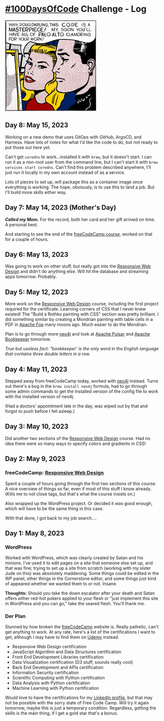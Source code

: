 # [#100DaysOfCode](https://www.100daysofcode.com/) Challenge - Log

<img height="300" alt="Masterpiece of code" src="public/images/code_masterpiece.jpg" width="300"/>

## Day 8: May 15, 2023

Working on a new demo that uses GitOps with GitHub, ArgoCD, and
Harness. Have lots of notes for what I'd like the code to do, but
not ready to put those out here yet. 

Can't get `coredns` to work...installed it with `brew`, but it doesn't
start. I can run it as a non-root user from the command line, 
but I can't start it with `brew services start coredns`. Can't 
find this problem described anywhere, I'll just run it locally
in my own account instead of as a service. 

Lots of pieces to set up, will package this as a container image
once everything is working. The hope, obviously, is to use this
to land a job. But I'll build more skills either way. 

## Day 7: May 14, 2023 (Mother's Day)

**_Called my Mom._** For the record, both her card and her gift arrived 
on time. A personal best. 

And starting to see the end of the [freeCodeCamp course](https://www.freecodecamp.org/learn/2022/responsive-web-design), worked on 
that for a couple of hours. 

## Day 6: May 13, 2023

Was going to work on other stuff, but really got into 
the [Responsive Web Design](https://www.freecodecamp.org/learn/2022/responsive-web-design)
and didn't do anything else. Will hit the database and streaming
apps tomorrow. Probably. 

## Day 5: May 12, 2023

More work on the [Responsive Web Design](https://www.freecodecamp.org/learn/2022/responsive-web-design)
course, including the first project required for the certificate. 
Learning corners of CSS that I never knew existed! The 
"Build a Rothko painting with CSS" section was pretty brilliant. 
I did something similar by creating a Mondrian painting with 
table cells in a PDF in [Apache Fop](https://xmlgraphics.apache.org/fop/) many moons ago. Much easier
to do the Mondrian. 

Plan is to go through more [neo4j](neo4j.com) and look at 
[Apache Pulsar](https://pulsar.apache.org/) and 
[Apache Bookkeeper](https://bookkeeper.apache.org/) tomorrow.

_True but useless fact: "bookkeeper' is the only word in the 
English language that contains three double letters in a row._

## Day 4: May 11, 2023

Stepped away from freeCodeCamp today, worked with [neo4j](neo4j.com) instead. 
Turns out there's a bug in the `brew install neo4j` formula, had to go through 
some admin commands to get the installed version of the config file
to work with the installed version of neo4j. 

(Had a doctors' appointment late in the day, was wiped out 
by that and forgot to push before I fell asleep.)

## Day 3: May 10, 2023

Did another two sections of the [Responsive Web Design](https://www.freecodecamp.org/learn/2022/responsive-web-design)
course. Had no idea there were so many ways to specify colors
and gradients in CSS! 

## Day 2: May 9, 2023 

### freeCodeCamp: [Responsive Web Design](https://www.freecodecamp.org/learn/2022/responsive-web-design)

Spent a couple of hours going through the first two sections
of this course. A nice overview of things so far, even if 
most of this stuff I know already. (Kills me to not close
tags, but that's what the course insists on.) 

Also wrapped up the WordPress project. Or decided it was good
enough, which will have to be the same thing in this case. 

With that done, I got back to my job search....

## Day 1: May 8, 2023

### WordPress
Worked with WordPress, which was clearly created by Satan
and his minions. I've used it to edit pages on a site that someone else set up,
and that was fine; trying to set up a site from scratch (working with my sister Jude
on this) was absolutely maddening. Some things could be edited in the WP
panel, other things in the Cornerstone editor, and some things just
kind of appeared whether we wanted them to or not. Insane.

**Thoughts:** Should you take the down escalator after your death
and Satan offers either red-hot pokers applied to your flesh or
"just implement this site in WordPress and you can go," take the
seared flesh. You'll thank me.

### Der Plan

Stunned by how broken the
[freeCodeCamp](https://freecodecamp.org)
website is. Really pathetic, can't get anything to
work. At any rate, here's a list of the certifications
I want to get, although I may have to find them on [Udemy](https://udemy.com) instead.

* Responsive Web Design certification
* JavaScript Algorithm and Data Structures certification
* Front End Development Libraries certification
* Data Visualization certification (D3 stuff, sounds really cool)
* Back End Development and APIs certification
* Information Security certification
* Scientific Computing with Python certification
* Data Analysis with Python certification
* Machine Learning with Python certification

Would love to have the certifications for my
[LinkedIn profile](https://linkedin.com/in/doug3000), but
that may not be possible with the sorry state of Free Code Camp.
Will try it again tomorrow, maybe this is just a temporary
condition. Regardless, getting the skills is the main thing,
if I get a gold star that's a bonus.
